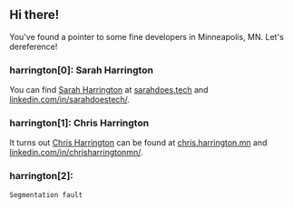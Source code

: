 <script>
  try { document.querySelector("h1").remove(); } catch(e) { console.log("Failed to remove h1 tag:", e); }
  try { document.title = document.title.replace('theharringtons.github.io', 'harrington.mn'); } catch(e) { console.log("Failed to replace title:", e); }
</script>
## Hi there!
You've found a pointer to some fine developers in Minneapolis, MN. Let's dereference!

### harrington[0]: Sarah Harrington
You can find [Sarah Harrington](https://github.com/SarahHarrington) at [sarahdoes.tech](https://sarahdoes.tech/) and [linkedin.com/in/sarahdoestech/](https://www.linkedin.com/in/sarahdoestech/).

### harrington[1]: Chris Harrington
It turns out [Chris Harrington](https://github.com/ironiridis) can be found at [chris.harrington.mn](https://chris.harrington.mn) and [linkedin.com/in/chrisharringtonmn/](https://www.linkedin.com/in/chrisharringtonmn/).

### harrington[2]: 
`Segmentation fault`
